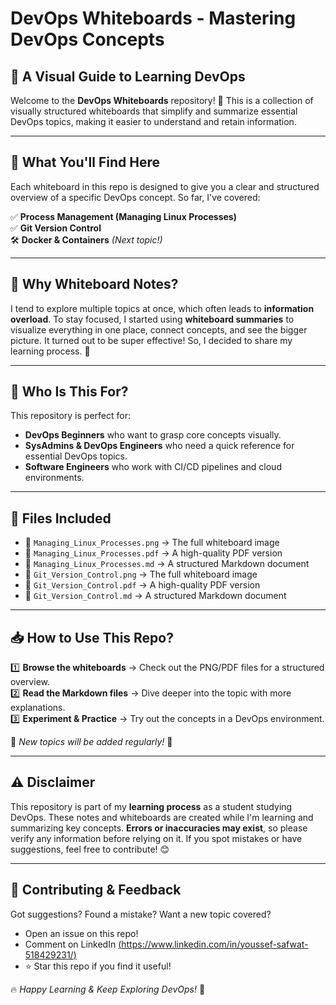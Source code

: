 # DevOps Whiteboards - Mastering DevOps Concepts

## 📌 A Visual Guide to Learning DevOps

Welcome to the **DevOps Whiteboards** repository! 🎯
This is a collection of visually structured whiteboards that simplify and summarize essential DevOps topics, making it easier to understand and retain information.

---

## 🚀 What You'll Find Here

Each whiteboard in this repo is designed to give you a clear and structured overview of a specific DevOps concept. So far, I've covered:

✅ **Process Management (Managing Linux Processes)**  
✅ **Git Version Control**  
🛠 **Docker & Containers** *(Next topic!)*

---

## 🤔 Why Whiteboard Notes?

I tend to explore multiple topics at once, which often leads to **information overload**. To stay focused, I started using **whiteboard summaries** to visualize everything in one place, connect concepts, and see the bigger picture. It turned out to be super effective! So, I decided to share my learning process. 🎯

---

## 🎯 Who Is This For?

This repository is perfect for:
- **DevOps Beginners** who want to grasp core concepts visually.
- **SysAdmins & DevOps Engineers** who need a quick reference for essential DevOps topics.
- **Software Engineers** who work with CI/CD pipelines and cloud environments.

---

## 📂 Files Included

- 📌 `Managing_Linux_Processes.png` → The full whiteboard image
- 📄 `Managing_Linux_Processes.pdf` → A high-quality PDF version
- 📝 `Managing_Linux_Processes.md` → A structured Markdown document
- 📌 `Git_Version_Control.png` → The full whiteboard image
- 📄 `Git_Version_Control.pdf` → A high-quality PDF version
- 📝 `Git_Version_Control.md` → A structured Markdown document

---

## 📥 How to Use This Repo?

1️⃣ **Browse the whiteboards** → Check out the PNG/PDF files for a structured overview.  
2️⃣ **Read the Markdown files** → Dive deeper into the topic with more explanations.  
3️⃣ **Experiment & Practice** → Try out the concepts in a DevOps environment.  

📢 *New topics will be added regularly!* 🚀

---

## ⚠️ Disclaimer

This repository is part of my **learning process** as a student studying DevOps. These notes and whiteboards are created while I'm learning and summarizing key concepts. **Errors or inaccuracies may exist**, so please verify any information before relying on it. If you spot mistakes or have suggestions, feel free to contribute! 😊

---

## 🤝 Contributing & Feedback

Got suggestions? Found a mistake? Want a new topic covered?

- Open an issue on this repo!
- Comment on LinkedIn [(https://www.linkedin.com/in/youssef-safwat-518429231/)](https://www.linkedin.com/in/youssef-safwat-518429231/)
- ⭐ Star this repo if you find it useful!

🔥 *Happy Learning & Keep Exploring DevOps!* 🚀
